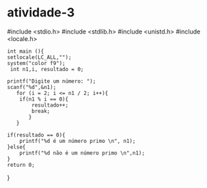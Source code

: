 # atividade-3

#include <stdio.h>
#include <stdlib.h>
#include <unistd.h>
#include <locale.h>

	int main (){
	setlocale(LC_ALL,"");
	system("color f9");	
	 int n1,i, resultado = 0;	
	
	printf("Digite um número: ");
	scanf("%d",&n1);
	   for (i = 2; i <= n1 / 2; i++){
	   	if(n1 % i == 0){
	   		resultado++;
	   		break;
	       }
	   }	
	
	if(resultado == 0){
		printf("%d é um número primo \n", n1);
    }else{	
     	printf("%d não é um número primo \n",n1);
    }
	return 0;
}
